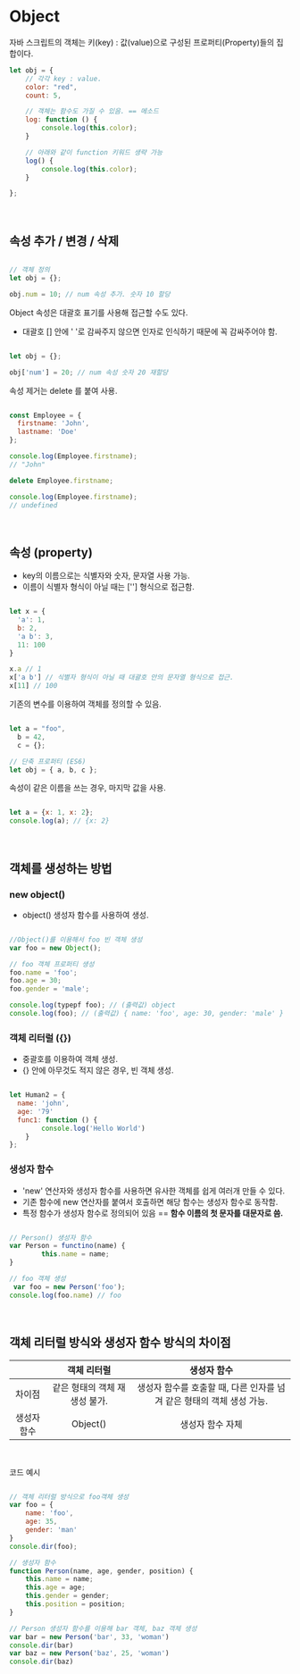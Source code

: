 # Object

자바 스크립트의 객체는 키(key) : 값(value)으로 구성된 프로퍼티(Property)들의 집합이다.

``` js
let obj = {
    // 각각 key : value.
    color: "red",
    count: 5,

    // 객체는 함수도 가질 수 있음. == 메소드
    log: function () {
        console.log(this.color);
    }

    // 아래와 같이 function 키워드 생략 가능
    log() {
        console.log(this.color);
    }

};
```

<br>

## 속성 추가 / 변경 / 삭제

``` js

// 객체 정의
let obj = {};

obj.num = 10; // num 속성 추가. 숫자 10 할당
```

Object 속성은 대괄호 표기를 사용해 접근할 수도 있다.

- 대괄호 [] 안에 ' '로 감싸주지 않으면 인자로 인식하기 때문에 꼭 감싸주어야 함.

``` js

let obj = {};

obj['num'] = 20; // num 속성 숫자 20 재할당

```

속성 제거는 delete 를 붙여 사용.

``` js

const Employee = {
  firstname: 'John',
  lastname: 'Doe'
};

console.log(Employee.firstname);
// "John"

delete Employee.firstname;

console.log(Employee.firstname);
// undefined

```
<br>

## 속성 (property)

- key의 이름으로는 식별자와 숫자, 문자열 사용 가능.
- 이름이 식별자 형식이 아닐 때는 [''] 형식으로 접근함.

``` js

let x = {
  'a': 1,
  b: 2,
  'a b': 3,
  11: 100
}

x.a // 1
x['a b'] // 식별자 형식이 아닐 때 대괄호 안의 문자열 형식으로 접근.
x[11] // 100

```

기존의 변수를 이용하여 객체를 정의할 수 있음.

``` js

let a = "foo",
  b = 42,
  c = {};

// 단축 프로퍼티 (ES6)
let obj = { a, b, c };

```

속성이 같은 이름을 쓰는 경우, 마지막 값을 사용.

``` js

let a = {x: 1, x: 2};
console.log(a); // {x: 2}

```
<br>

## 객체를 생성하는 방법

### new object()
- object() 생성자 함수를 사용하여 생성.

``` js

//Object()를 이용해서 foo 빈 객체 생성
var foo = new Object();

// foo 객체 프로퍼티 생성 
foo.name = 'foo';
foo.age = 30;
foo.gender = 'male';

console.log(typepf foo); // (출력값) object
console.log(foo); // (출력값) { name: 'foo', age: 30, gender: 'male' }

```

### 객체 리터럴 ({})
- 중괄호를 이용하여 객체 생성.
- {} 안에 아무것도 적지 않은 경우, 빈 객체 생성.

``` js

let Human2 = {
  name: 'john',
  age: '79'
  func1: function () {
		console.log('Hello World')
    }
};

```
### 생성자 함수
- 'new' 연산자와 생성자 함수를 사용하면 유사한 객체를 쉽게 여러개 만들 수 있다.
- 기존 함수에 new 연산자를 붙여서 호출하면 해당 함수는 생성자 함수로 동작함.
- 특정 함수가 생성자 함수로 정의되어 있음 == **함수 이름의 첫 문자를 대문자로 씀.**
  
``` js

// Person() 생성자 함수
var Person = functino(name) {
		this.name = name;
}

// foo 객체 생성
 var foo = new Person('foo');
console.log(foo.name) // foo

```

<br>

## 객체 리터럴 방식와 생성자 함수 방식의 차이점

||객체 리터럴|생성자 함수|
|:---:|:---:|:---:|
|차이점|같은 형태의 객체 재생성 불가.|생성자 함수를 호출할 때, 다른 인자를 넘겨 같은 형태의 객체 생성 가능.|
|생성자 함수|Object()|생성자 함수 자체|

<br>

코드 예시

``` js

// 객체 리터럴 방식으로 foo객체 생성
var foo = {
	name: 'foo',
	age: 35,
	gender: 'man'
}
console.dir(foo);

// 생성자 함수
function Person(name, age, gender, position) {
	this.name = name;
	this.age = age;
	this.gender = gender;
	this.position = position;
}

// Person 생성자 함수를 이용해 bar 객체, baz 객체 생성
var bar = new Person('bar', 33, 'woman')
console.dir(bar)
var baz = new Person('baz', 25, 'woman')
console.dir(baz)

```